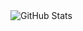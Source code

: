 <img src="https://amateur0911.vercel.app/api?username=codemedic213515&include_all_commits=true" alt="GitHub Stats" />
